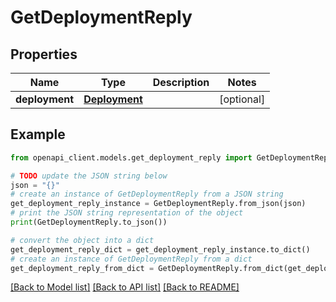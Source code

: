# GetDeploymentReply


## Properties

Name | Type | Description | Notes
------------ | ------------- | ------------- | -------------
**deployment** | [**Deployment**](Deployment.md) |  | [optional] 

## Example

```python
from openapi_client.models.get_deployment_reply import GetDeploymentReply

# TODO update the JSON string below
json = "{}"
# create an instance of GetDeploymentReply from a JSON string
get_deployment_reply_instance = GetDeploymentReply.from_json(json)
# print the JSON string representation of the object
print(GetDeploymentReply.to_json())

# convert the object into a dict
get_deployment_reply_dict = get_deployment_reply_instance.to_dict()
# create an instance of GetDeploymentReply from a dict
get_deployment_reply_from_dict = GetDeploymentReply.from_dict(get_deployment_reply_dict)
```
[[Back to Model list]](../README.md#documentation-for-models) [[Back to API list]](../README.md#documentation-for-api-endpoints) [[Back to README]](../README.md)


